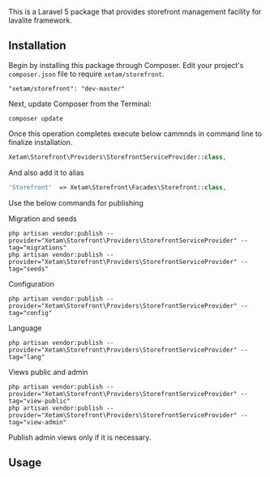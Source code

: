 This is a Laravel 5 package that provides storefront management facility for lavalite framework.

## Installation

Begin by installing this package through Composer. Edit your project's `composer.json` file to require `xetam/storefront`.

    "xetam/storefront": "dev-master"

Next, update Composer from the Terminal:

    composer update

Once this operation completes execute below cammnds in command line to finalize installation.

```php
Xetam\Storefront\Providers\StorefrontServiceProvider::class,

```

And also add it to alias

```php
'Storefront'  => Xetam\Storefront\Facades\Storefront::class,
```

Use the below commands for publishing

Migration and seeds

    php artisan vendor:publish --provider="Xetam\Storefront\Providers\StorefrontServiceProvider" --tag="migrations"
    php artisan vendor:publish --provider="Xetam\Storefront\Providers\StorefrontServiceProvider" --tag="seeds"

Configuration

    php artisan vendor:publish --provider="Xetam\Storefront\Providers\StorefrontServiceProvider" --tag="config"

Language

    php artisan vendor:publish --provider="Xetam\Storefront\Providers\StorefrontServiceProvider" --tag="lang"

Views public and admin

    php artisan vendor:publish --provider="Xetam\Storefront\Providers\StorefrontServiceProvider" --tag="view-public"
    php artisan vendor:publish --provider="Xetam\Storefront\Providers\StorefrontServiceProvider" --tag="view-admin"

Publish admin views only if it is necessary.

## Usage


